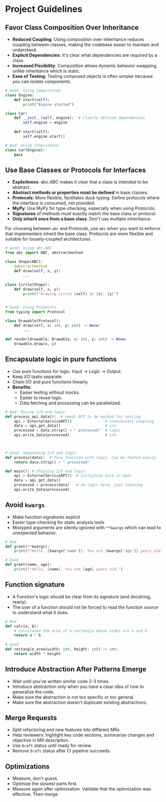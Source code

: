 # Project Guidelines

## Favor Class Composition Over Inheritance
* **Reduced Coupling**: Using composition over inheritance reduces coupling between classes, making the codebase easier to maintain and understand.
* **Explicit Dependencies**: It's clear what dependencies are required by a class.
* **Increased Flexibility**: Composition allows dynamic behavior swapping, unlike inheritance which is static.
* **Ease of Testing**: Testing composed objects is often simpler because you can isolate components.
    
```python
# Good: Using Composition
class Engine:
    def start(self):
        print("Engine started")

class Car:
    def __init__(self, engine):  # Clearly defined dependencies
        self.engine = engine
    
    def start(self):
        self.engine.start()

# Bad: Using Inheritance
class Car(Engine):
    pass
```

## Use Base Classes or Protocols for Interfaces
* **Explicitness**: abc.ABC makes it clear that a class is intended to be abstract.
* **Abstract methods or properties must be defined** in base classes.
* **Protocols**: More flexible, facilitates duck typing. Define protocols where the interface is consumed, not provided.
* **MyPy**: Use MyPy for type-checking, especially when using Protocols.
* **Signatures** of methods must exactly match the base class or protocol.
* **Only inherit once from a base class**. Don't use multiple inheritance. 

For choosing between `abc` and Protocols, use `abc` when you want to enforce 
that implementers inherit the base class. Protocols are more flexible and suitable for 
loosely-coupled architectures.

```python
# Good: Using abc.ABC
from abc import ABC, abstractmethod

class Shape(ABC):
    @abstractmethod
    def draw(self, x, y):
        ...
        
class Circle(Shape):
    def draw(self, x, y):
        print(f"Drawing circle {self} at {x}, {y}")


# Good: Using Protocols
from typing import Protocol

class Drawable(Protocol):
    def draw(self, x: int, y: int) -> None:
        ...
        
def render(drawable: Drawable, x: int, y: int) -> None:
    drawable.draw(x, y)
```

## Encapsulate logic in pure functions

* Use pure functions for logic: Input -> Logic -> Output.
* Keep I/O tasks separate.
* Chain I/O and pure functions linearly.
* **Benefits**:
  * Easier testing without mocks.
  * Easier to reuse logic. 
  * Data fetching and processing can be parallelized.

```python
# Bad: Mixing I/O and logic
def process_api_data():  # needs API to be mocked for testing
    api = ExternalServiceAPI()               # unnecessary coupling
    data = api.get_data()                    # i/o
    processed = data.strip() + " processed"  # logic
    api.write_data(processed)                # i/o
    


# Good: Separating I/O and logic
def process(data):  # Pure function with logic. Can be tested easily.
    return data.strip() + " processed"

def main(): # Chaining I/O and logic
    api = ExternalServiceAPI()  # initialize once in main
    data = api.get_data()
    processed = process(data)   # no logic here, just chaining
    api.write_data(processed)
```

## Avoid `kwargs`

* Make function signatures explicit
* Easier type-checking for static analysis tools
* Mistyped arguments are silently ignored with `**kwargs` which can lead to unexpected behavior.

```python
# Bad
def greet(**kwargs):
    print(f"Hello, {kwargs['name']}. You are {kwargs['age']} years old.")

# Good
def greet(name, age):
    print(f"Hello, {name}. You are {age} years old.")
```

## Function signature

* A Function's logic should be clear from its signature (and docstring, rearly).
* The user of a function should not be forced to read the function source to understand what it does.

```python
# Bad
def calc(a, b):
    # calculated the area of a rectangle whose sides are a and b
    return a * b
    
# Good
def rectangle_area(width: int, height: int) -> int:
    return width * height
```

## Introduce Abstraction After Patterns Emerge

* Wait until you've written similar code 2-3 times.
* Introduce abstraction only when you have a clear idea of how to generalize the code.
* Make sure the abstraction is not too specific or too general.
* Make sure the abstraction doesn't duplicate existing abstractions.

## Merge Requests

* Split refactoring and new features into different MRs.
* Help reviewers: highlight key code sections, summarize changes and objective in MR description.
* Use `Draft` status until ready for review.
* Remove `Draft` status after CI pipeline succeeds.

## Optimizations

* Measure, don't guess.
* Optimize the slowest parts first.
* Measure again after optimization. Validate that the optimization was effective. Then merge.
